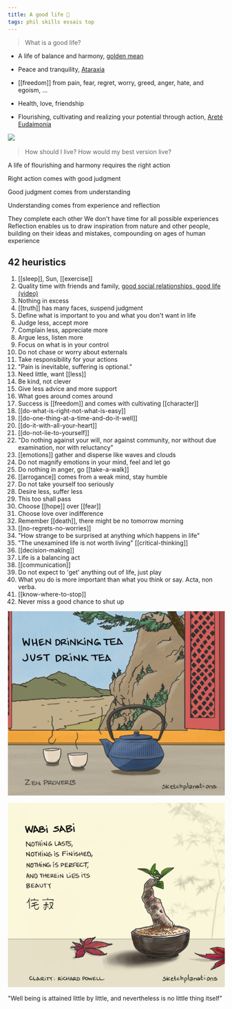 ```yaml
---
title: A good life 🌱 
tags: phil skills essais top 
---
```


> What is a good life? 

* A life of balance and harmony, [golden mean](https://en.wikipedia.org/wiki/Golden_mean_(philosophy))
* Peace and tranquility, [Ataraxia](https://en.wikipedia.org/wiki/Ataraxia)  
* [[freedom]] from pain, fear, regret, worry, greed, anger, hate, and egoism, ...

* Health, love, friendship
* Flourishing, cultivating and realizing your potential through action, [Areté](https://en.wikipedia.org/wiki/Arete) [Eudaimonia](https://en.wikipedia.org/wiki/Eudaimonia)

![](/static/img/notice-when-you-are-happy.png)

> How should I live? How would my best version live?

A life of flourishing and harmony requires the right action

Right action comes with good judgment 

Good judgment comes from understanding 

Understanding comes from experience and reflection

They complete each other
We don't have time for all possible experiences
Reflection enables us to draw inspiration from nature and other people, building on their ideas and mistakes, compounding on ages of human experience 

## 42 heuristics

1. [[sleep]], Sun, [[exercise]]
2. Quality time with friends and family, [good social relationships, good life (video)](https://youtu.be/8KkKuTCFvzI?list=FLwnL1ngkxfNFBPIXpHm2A2A…)
3. Nothing in excess 
4. [[truth]] has many faces, suspend judgment 
5. Define what is important to you and what you don't want in life 
6. Judge less, accept more
7. Complain less, appreciate more
8. Argue less, listen more 
9. Focus on what is in your control 
10. Do not chase or worry about externals 
11. Take responsibility for your actions
12. "Pain is inevitable, suffering is optional." 
13. Need little, want [[less]]
14. Be kind, not clever
15. Give less advice and more support
16. What goes around comes around 
17. Success is [[freedom]] and comes with cultivating [[character]] 
18. [[do-what-is-right-not-what-is-easy]]
19. [[do-one-thing-at-a-time-and-do-it-well]]
20. [[do-it-with-all-your-heart]]
21. [[do-not-lie-to-yourself]]
22. "Do nothing against your will, nor against community, nor without due examination, nor with reluctancy"
23. [[emotions]] gather and disperse like waves and clouds 
24. Do not magnify emotions in your mind, feel and let go
25. Do nothing in anger, go [[take-a-walk]] 
26. [[arrogance]] comes from a weak mind, stay humble 
27. Do not take yourself too seriously 
28. Desire less, suffer less 
29. This too shall pass 
30. Choose [[hope]] over [[fear]]
31. Choose love over indifference 
32. Remember [[death]], there might be no tomorrow morning  
33. [[no-regrets-no-worries]]
34. "How strange to be surprised at anything which happens in life"
35. "The unexamined life is not worth living" [[critical-thinking]]
36. [[decision-making]]
37. Life is a balancing act 
38. [[communication]]
39. Do not expect to 'get' anything out of life, just play  
40. What you do is more important than what you think or say. Acta, non verba. 
41. [[know-where-to-stop]]
42. Never miss a good chance to shut up

![](/static/img/just-do-one-thing.png)

![](/static/img/wabi-sabi.png)

"Well being is attained little by little, and nevertheless is no little thing itself"  